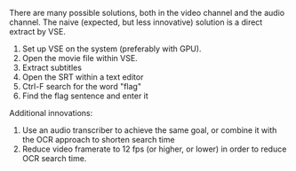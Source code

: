 There are many possible solutions, both in the video channel and the audio channel.  The naive (expected, but less innovative) solution is a direct extract by VSE.

1) Set up VSE on the system (preferably with GPU).
2) Open the movie file within VSE.
3) Extract subtitles
4) Open the SRT within a text editor
5) Ctrl-F search for the word "flag"
6) Find the flag sentence and enter it


Additional innovations:
1) Use an audio transcriber to achieve the same goal, or combine it with the OCR approach to shorten search time
2) Reduce video framerate to 12 fps (or higher, or lower) in order to reduce OCR search time.
